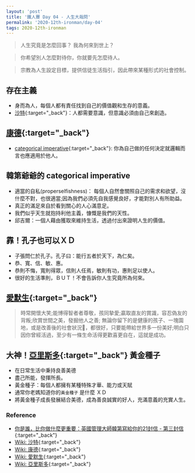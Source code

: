 ```yaml
---
layout: 'post'
title: '鐵人賽 Day 04 - 人生大哉問'
permalink: '2020-12th-ironman/day-04'
tags: 2020-12th-ironman 
---
```


> 人生究竟是怎麼回事？ 我為何來到世上？ 

> 你希望別人怎麼對待你，你就要先怎麼待人。

> 宗教為人生設定目標，提供信徒生活指引，因此帶來某種形式的社會控制。

##  存在主義
   - 身而為人，每個人都有責任找到自己的價值觀和生存的意義。
   - [沙特](https://en.wikipedia.org/wiki/Jean-Paul_Sartre){:target="_back"}：人都需要意識，但意識必須由自己來創造。

## [康德](https://en.wikipedia.org/wiki/Immanuel_Kant){:target="_back"}
   -  [categorical imperative](https://en.wikipedia.org/wiki/Categorical_imperative){:target="_back"}: 你為自己做的任何決定就邏輯而言也應適用於他人。

## 韓第爺爺的 categorical imperative
   - 適當的自私(properselfishness)： 每個人自然會關照自己的需求和欲望，沒什麼不對，也很適當;因為我們必須先自我感覺良好，才能對別人有所助益。
   - 真正的滿足來自於看到關心的人心滿意足。
   - 我們似乎天生就抱持利他主義，慷慨是我們的天性。
   - 邱吉爾：一個人藉由獲取來維持生活，透過付出來證明人生的價值。

## 靠！孔子也可以ＸＤ
   - 子張問仁於孔子。孔子曰：能行五者於天下，為仁矣。
   - 恭、寬、信、敏、惠。
   - 恭則不悔，寬則得眾，信則人任焉，敏則有功，惠則足以使人。
   - 很好的生活準則，ＢＵＴ！不會告訴你人生究竟所為何來。

## [愛默生](https://en.wikipedia.org/wiki/Ralph_Waldo_Emerson){:target="_back"}
   > 時常開懷大笑;能博得智者者尊敬，孩同摯愛;贏取直友的賞識，容忍偽友的背叛;欣賞世間之美，發掘他人之善;
   無論你留下的是健康的孩子、一塊園地，或是改善後的社會狀況，都很好，只要能帶給世界多一份美好;明白只因你曾經活過，至少有一條生命活得更歡喜更自在，這就是成功。

## 大神！[亞里斯多](https://en.wikipedia.org/wiki/Aristotle){:target="_back"} 黃金種子
   - 在日常生活中秉持良善美德
   - 盡己所能，發揮所長。
   - 黃金種子：每個人都擁有某種特殊才華、能力或天賦
   - 通常你老媽知道你的`黃金種子` 是什麼 ＸＤ
   - 將黃金種子成長發展結合美德，成為善良誠實的好人，充滿意義的充實人生。

### Reference 


- [你是誰，比你做什麼更重要：英國管理大師韓第寫給你的21封信 - 第三封信](https://www.books.com.tw/products/0010862692){:target="_back"}
- [Wiki: 沙特](https://en.wikipedia.org/wiki/Jean-Paul_Sartre){:target="_back"}
- [Wiki: 康德](https://en.wikipedia.org/wiki/Immanuel_Kant){:target="_back"}
- [Wiki: 愛默生](https://en.wikipedia.org/wiki/Ralph_Waldo_Emerson){:target="_back"}
- [Wiki: 亞里斯多](https://en.wikipedia.org/wiki/Aristotle){:target="_back"}